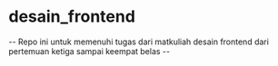 # desain_frontend
-- Repo ini untuk memenuhi tugas dari matkuliah desain frontend dari pertemuan ketiga sampai keempat belas --

